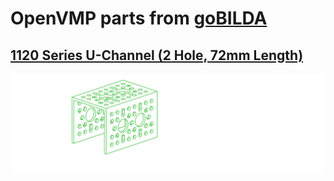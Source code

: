 # OpenVMP parts from [goBILDA](https://www.gobilda.com/)
## [1120 Series U-Channel (2 Hole, 72mm Length)](https://www.gobilda.com/1120-series-u-channel-2-hole-72mm-length/)

[<img alt='1120 Series U-Channel (2 Hole, 72mm Length)' src='https://github.com/openvmp/openvmp-models/blob/main/generated_files/parts/gobilda/structure-u-channel-2.svg'/>](https://github.com/openvmp/openvmp-models/blob/main/generated_files/parts/gobilda/structure-u-channel-2.stl)

